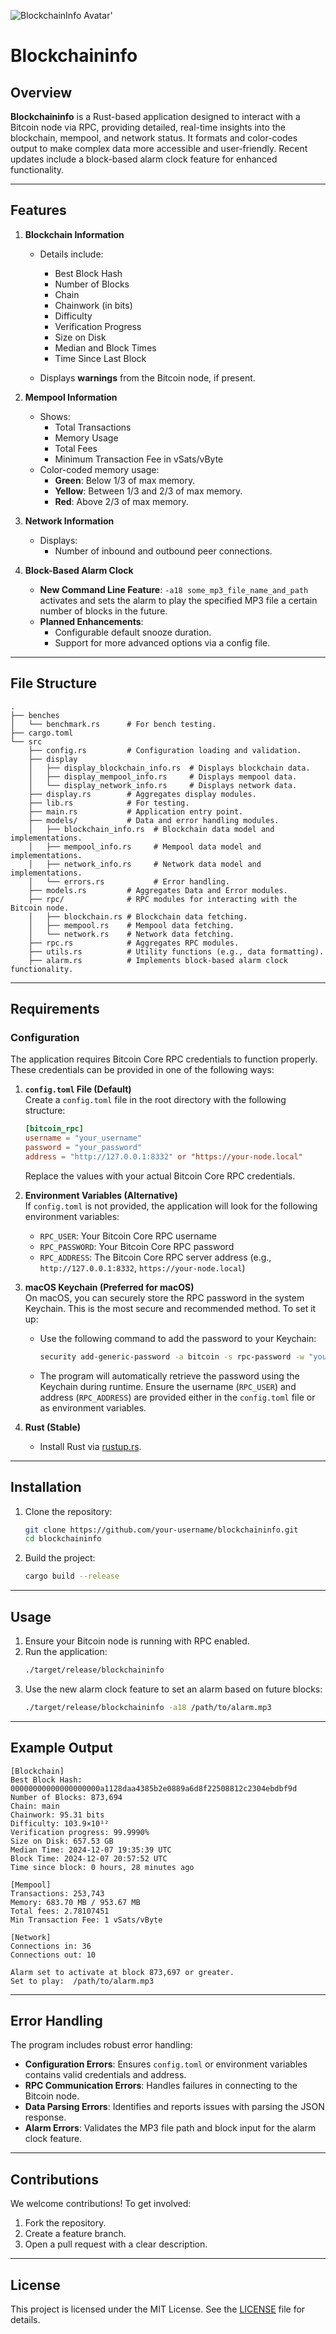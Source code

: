 ![BlockchainInfo Avatar](https://image.nostr.build/98d63043b0980b9b5ffcb5c0aeb904a69e4054f432736f07b159411db669500f.jpg)'
# Blockchaininfo

## Overview

**Blockchaininfo** is a Rust-based application designed to interact with a Bitcoin node via RPC, providing detailed, real-time insights into the blockchain, mempool, and network status. It formats and color-codes output to make complex data more accessible and user-friendly. Recent updates include a block-based alarm clock feature for enhanced functionality.

---

## Features

1. **Blockchain Information**  
   - Details include:
     - Best Block Hash
     - Number of Blocks
     - Chain
     - Chainwork (in bits)
     - Difficulty
     - Verification Progress
     - Size on Disk
     - Median and Block Times
     - Time Since Last Block  

   - Displays **warnings** from the Bitcoin node, if present.

2. **Mempool Information**  
   - Shows:
     - Total Transactions
     - Memory Usage
     - Total Fees
     - Minimum Transaction Fee in vSats/vByte  
   - Color-coded memory usage:
     - **Green**: Below 1/3 of max memory.
     - **Yellow**: Between 1/3 and 2/3 of max memory.
     - **Red**: Above 2/3 of max memory.

3. **Network Information**  
   - Displays:
     - Number of inbound and outbound peer connections.

4. **Block-Based Alarm Clock**  
   - **New Command Line Feature**: `-a18 some_mp3_file_name_and_path` activates and sets the alarm to play the specified MP3 file a certain number of blocks in the future.
   - **Planned Enhancements**:
     - Configurable default snooze duration.
     - Support for more advanced options via a config file.

---

## File Structure

```
.
├── benches
│   └── benchmark.rs      # For bench testing.
├── cargo.toml
└── src
    ├── config.rs         # Configuration loading and validation.
    ├── display
    │   ├── display_blockchain_info.rs  # Displays blockchain data.
    │   ├── display_mempool_info.rs     # Displays mempool data.
    │   └── display_network_info.rs     # Displays network data.
    ├── display.rs        # Aggregates display modules.
    ├── lib.rs            # For testing.
    ├── main.rs           # Application entry point.
    ├── models/           # Data and error handling modules.
    │   ├── blockchain_info.rs  # Blockchain data model and implementations.
    │   ├── mempool_info.rs     # Mempool data model and implementations.
    │   ├── network_info.rs     # Network data model and implementations.
    │   └── errors.rs           # Error handling.
    ├── models.rs         # Aggregates Data and Error modules.
    ├── rpc/              # RPC modules for interacting with the Bitcoin node.
    │   ├── blockchain.rs # Blockchain data fetching.
    │   ├── mempool.rs    # Mempool data fetching.
    │   └── network.rs    # Network data fetching.
    ├── rpc.rs            # Aggregates RPC modules.
    ├── utils.rs          # Utility functions (e.g., data formatting).
    ├── alarm.rs          # Implements block-based alarm clock functionality.
```

---

## Requirements

### Configuration

The application requires Bitcoin Core RPC credentials to function properly. These credentials can be provided in one of the following ways:

1. **`config.toml` File (Default)**  
   Create a `config.toml` file in the root directory with the following structure:
   ```toml
   [bitcoin_rpc]
   username = "your_username"
   password = "your_password"
   address = "http://127.0.0.1:8332" or "https://your-node.local"
   ```
   Replace the values with your actual Bitcoin Core RPC credentials.

2. **Environment Variables (Alternative)**  
   If `config.toml` is not provided, the application will look for the following environment variables:
   - `RPC_USER`: Your Bitcoin Core RPC username
   - `RPC_PASSWORD`: Your Bitcoin Core RPC password
   - `RPC_ADDRESS`: The Bitcoin Core RPC server address (e.g., `http://127.0.0.1:8332`, `https://your-node.local`)

3. **macOS Keychain (Preferred for macOS)**  
   On macOS, you can securely store the RPC password in the system Keychain. This is the most secure and recommended method. To set it up:
   - Use the following command to add the password to your Keychain:
     ```bash
     security add-generic-password -a bitcoin -s rpc-password -w "your_password"
     ```
   - The program will automatically retrieve the password using the Keychain during runtime. Ensure the username (`RPC_USER`) and address (`RPC_ADDRESS`) are provided either in the `config.toml` file or as environment variables.

4. **Rust (Stable)**  
   - Install Rust via [rustup.rs](https://rustup.rs/).  

---  

## Installation

1. Clone the repository:
   ```bash
   git clone https://github.com/your-username/blockchaininfo.git
   cd blockchaininfo
   ```

2. Build the project:
   ```bash
   cargo build --release
   ```

---

## Usage

1. Ensure your Bitcoin node is running with RPC enabled.
2. Run the application:
   ```bash
   ./target/release/blockchaininfo
   ```
3. Use the new alarm clock feature to set an alarm based on future blocks:
   ```bash
   ./target/release/blockchaininfo -a18 /path/to/alarm.mp3
   ```

---

## Example Output

```plaintext
[Blockchain]
Best Block Hash: 00000000000000000000a1128daa4385b2e0889a6d8f22508812c2304ebdbf9d
Number of Blocks: 873,694
Chain: main
Chainwork: 95.31 bits
Difficulty: 103.9×10¹²
Verification progress: 99.9990%
Size on Disk: 657.53 GB
Median Time: 2024-12-07 19:35:39 UTC
Block Time: 2024-12-07 20:57:52 UTC
Time since block: 0 hours, 28 minutes ago

[Mempool]
Transactions: 253,743
Memory: 683.70 MB / 953.67 MB
Total fees: 2.78107451
Min Transaction Fee: 1 vSats/vByte

[Network]
Connections in: 36
Connections out: 10

Alarm set to activate at block 873,697 or greater.
Set to play:  /path/to/alarm.mp3
```

---

## Error Handling

The program includes robust error handling:
- **Configuration Errors**: Ensures `config.toml` or environment variables contains valid credentials and address.   
- **RPC Communication Errors**: Handles failures in connecting to the Bitcoin node.  
- **Data Parsing Errors**: Identifies and reports issues with parsing the JSON response.
- **Alarm Errors**: Validates the MP3 file path and block input for the alarm clock feature.

---

## Contributions

We welcome contributions! To get involved:
1. Fork the repository.
2. Create a feature branch.
3. Open a pull request with a clear description.

---

## License

This project is licensed under the MIT License. See the [LICENSE](LICENSE) file for details.
